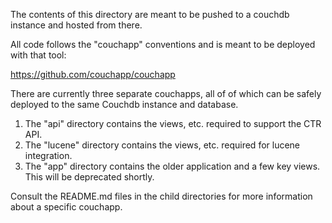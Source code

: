The contents of this directory are meant to be pushed to a couchdb instance and hosted from there.

All code follows the "couchapp" conventions and is meant to be deployed with that tool:

https://github.com/couchapp/couchapp

There are currently three separate couchapps, all of of which can be safely deployed to the same Couchdb instance
and database.

1. The "api" directory contains the views, etc. required to support the CTR API.
2. The "lucene" directory contains the views, etc. required for lucene integration.
3. The "app" directory contains the older application and a few key views.  This will be deprecated shortly.

Consult the README.md files in the child directories for more information about a specific couchapp.